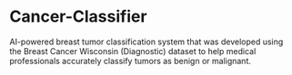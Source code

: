 # Cancer-Classifier
AI-powered breast tumor classification system that was developed using the Breast Cancer Wisconsin (Diagnostic) dataset to help medical professionals accurately classify tumors as benign or malignant.
